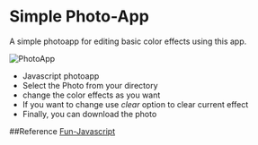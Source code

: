 # Simple Photo-App

A simple photoapp for editing basic color effects using this app.

![PhotoApp](https://media.giphy.com/media/RJDlaqmfjmY29nqwGs/giphy.gif "Reference gif image")

- Javascript photoapp
- Select the Photo from your directory
- change the color effects as you want
- If you want to change use *clear* option to clear current effect
- Finally, you can download the photo

##Reference
[Fun-Javascript](https://fun-javascript-projects.com/course)
